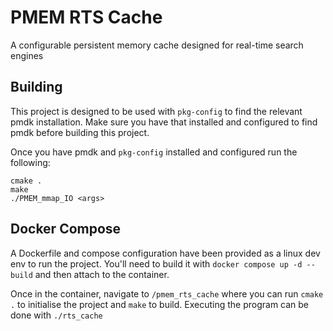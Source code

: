 # PMEM RTS Cache
A configurable persistent memory cache designed for real-time search engines

## Building

This project is designed to be used with `pkg-config` to find the relevant pmdk installation. Make sure you have
that installed and configured to find pmdk before building this project.

Once you have pmdk and `pkg-config` installed and configured run the following:

```shell
cmake .
make
./PMEM_mmap_IO <args>
```

## Docker Compose

A Dockerfile and compose configuration have been provided as a linux dev env to run the project.
You'll need to build it with `docker compose up -d --build` and then attach to the container.

Once in the container, navigate to `/pmem_rts_cache` where you can run `cmake .` to initialise the project
and `make` to build. Executing the program can be done with `./rts_cache`